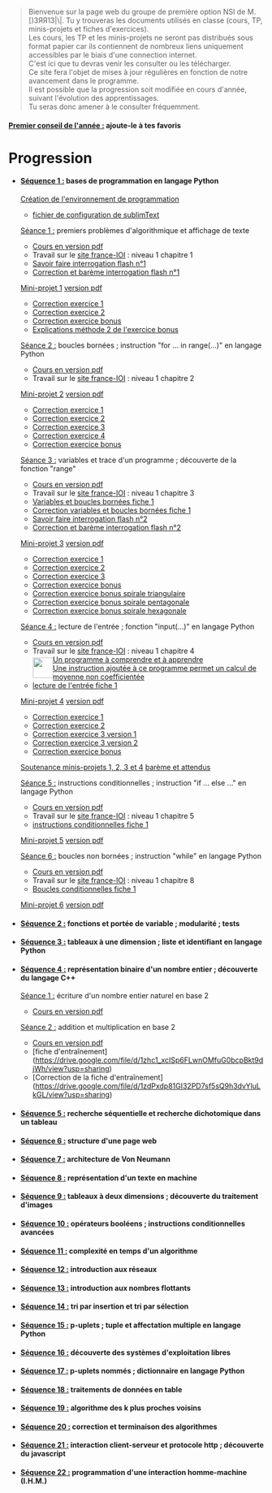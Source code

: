 > Bienvenue sur la page web du groupe de première option NSI de M. [)3ЯЯ13|\\|.
> Tu y trouveras les documents utilisés en classe (cours, TP, minis-projets et fiches d'exercices).  
> Les cours, les TP et les minis-projets ne seront pas distribués sous format papier car ils contiennent de nombreux liens uniquement accessibles par le biais d'une connection internet.  
> C'est ici que tu devras venir les consulter ou les télécharger.  
> Ce site fera l'objet de mises à jour régulières en fonction de notre avancement dans le programme.  
> Il est possible que la progression soit modifiée en cours d'année, suivant l'évolution des apprentissages.  
> Tu seras donc amener à le consulter fréquemment.
  
#### <ins>Premier conseil de l'année :</ins> ajoute-le à tes favoris

# Progression

* #### <ins>Séquence 1 :</ins> bases de programmation en langage Python

    [Création de l'environnement de programmation](https://drive.google.com/file/d/1B4ouV-KZn0yZ6UfIqkVKzYnl--0Cr4Uo/view?usp=sharing)
    * [fichier de configuration de sublimText](https://drive.google.com/file/d/18qp3-mLbpiaVLa2xjkWb0vZYdxbORPE0/view?usp=sharing)

    <ins>Séance 1 :</ins> premiers problèmes d'algorithmique et affichage de texte
    
    * [Cours en version pdf](https://drive.google.com/file/d/159VH6SermMfvKZ_Ltf9yluzVYapUzZnT/view?usp=sharing)  
    * Travail sur le [site france-IOI](http://www.france-ioi.org/) : niveau 1 chapitre 1  
    * [Savoir faire interrogation flash n°1](https://drive.google.com/file/d/18Akan7jfOF6zDFbeQgq46lapQVAux1CJ/view?usp=sharing)
    * [Correction et barème interrogation flash n°1](https://drive.google.com/file/d/1C0MbS8xNOovSd5NbwDUcJi_blw_3cwuo/view?usp=sharing)
    
    <ins>Mini-projet 1</ins> [version pdf](https://drive.google.com/file/d/1CF3xnpZLS4-tBMU_Z79t0j4XE4xt5Dvm/view?usp=sharing)
    * [Correction exercice 1](https://drive.google.com/file/d/18S36kLOo36bmJgRHIhul20JVOxPoZII6/view?usp=sharing)
    * [Correction exercice 2](https://drive.google.com/file/d/1ujmorYdNs9w9VnAV0tL_746rtw432KbI/view?usp=sharing)
    * [Correction exercice bonus](https://drive.google.com/file/d/1sah2dfgiNmBXwHJrp8SyzFGFMkzff2eL/view?usp=sharing)
    * [Explications méthode 2 de l'exercice bonus](https://drive.google.com/file/d/1kZLx0fJuDtOmSPuNdADBW6M5xHvjdI5b/view?usp=sharing)
    
    <ins>Séance 2 :</ins> boucles bornées ; instruction "for ... in range(...)" en langage Python
    
    * [Cours en version pdf](https://drive.google.com/file/d/1gsrC7dh2orMhyaWrJjEkN0dndyX3j2In/view?usp=sharing)  
    * Travail sur le [site france-IOI](http://www.france-ioi.org/) : niveau 1 chapitre 2  
    
    <ins>Mini-projet 2</ins> [version pdf](https://drive.google.com/file/d/1hIQ8zQ9-wGyD4ZQlYU3oTYMZsAtiUmo6/view?usp=sharing)
    * [Correction exercice 1](https://drive.google.com/file/d/1He9FtmPVe6YVuBysf-UTGDDdaOnKO9z1/view?usp=sharing)
    * [Correction exercice 2](https://drive.google.com/file/d/1k62PPFQqVOBc4S5C0so788QGGow9LzBe/view?usp=sharing)
    * [Correction exercice 3](https://drive.google.com/file/d/1Q4RUGZ6RL9OD7WTsi2BDov5OOLnuhMqt/view?usp=sharing)
    * [Correction exercice 4](https://drive.google.com/file/d/1i_amEL_cmcvAmGMSJTTCEkpEEYbPPTDN/view?usp=sharing)
    * [Correction exercice bonus](https://drive.google.com/file/d/1_VXaQ1XgiKubuLat4xGWNz-7jDzjdM_f/view?usp=sharing)
      
    <ins>Séance 3 :</ins> variables et trace d'un programme ; découverte de la fonction "range"
    
    * [Cours en version pdf](https://drive.google.com/file/d/144VIk7qDw8QASHqXfgcjyW9UDWQ8xbB_/view?usp=sharing)  
    * Travail sur le [site france-IOI](http://www.france-ioi.org/) : niveau 1 chapitre 3 
    * [Variables et boucles bornées fiche 1](https://drive.google.com/file/d/1F0bp2gxzl0CRJDnHRcD9RgxWDJkRa85h/view?usp=sharing)   
    * [Correction variables et boucles bornées fiche 1](https://drive.google.com/file/d/1bPEzjcpSS-ZQhSMJ-XC53h-OlbXffcET/view?usp=sharing)
    * [Savoir faire interrogation flash n°2](https://drive.google.com/file/d/1dI8fvlPmsbaaWV9P-LcycNqlwEWb9RzM/view?usp=sharing)
    * [Correction et barème interrogation flash n°2](https://drive.google.com/file/d/1djgqYev7oGXBp5mF9SACRXsPnLGeZZtk/view?usp=sharing)
    
    <ins>Mini-projet 3</ins> [version pdf](https://drive.google.com/file/d/14dHlKJXaRlpbLr4DXlv7Qby2xcj7cmyU/view?usp=sharing)
    * [Correction exercice 1](https://drive.google.com/file/d/1-PuLIMNwP-ObLr-A0vMN0WTf0gAs_-sp/view?usp=sharing)
    * [Correction exercice 2](https://drive.google.com/file/d/1-UEvuM6F0vyyBB7FvaYJI5CSCtMrIIVG/view?usp=sharing)
    * [Correction exercice 3](https://drive.google.com/file/d/1-VmfRPbaoYKeD7lkVJFKrWoURqnTx1uG/view?usp=sharing)
    * [Correction exercice bonus](https://drive.google.com/file/d/1-WEySzFFM5a6IX-bVKie87cnJYnoIOAV/view?usp=sharing)
    * [Correction exercice bonus spirale triangulaire](https://drive.google.com/file/d/1-WaQecDVO2OJy7NB0qUEgvvQpXiFDfRO/view?usp=sharing)
    * [Correction exercice bonus spirale pentagonale](https://drive.google.com/file/d/1-d_AsVlLEMD-_a6tksbeSARFHB2aKusf/view?usp=sharing)
    * [Correction exercice bonus spirale hexagonale](https://drive.google.com/file/d/1-kr1DpSpBnZLo1mNznZkAhaTEdScnvN5/view?usp=sharing)
    
    <ins>Séance 4 :</ins> lecture de l'entrée ; fonction "input(...)" en langage Python
    
    * [Cours en version pdf](https://drive.google.com/file/d/15ZaM_MRG8d_vDRYgVvi8Oajp8sPxZUPX/view?usp=sharing)  
    * Travail sur le [site france-IOI](http://www.france-ioi.org/) : niveau 1 chapitre 4  
      <div style="display:flex;align-items:center;">
        <img src="https://upload.wikimedia.org/wikipedia/commons/f/f7/Nuvola_apps_important.svg" style="width:40px;height:40px;vertical-align:middle;" />
        <span>
          <a href = "https://www.youtube.com/watch?v=crTczHyvLa0" target = "_blank" >Un programme à comprendre et à apprendre</a><br>
          <a href = "https://drive.google.com/file/d/1d6ZQGKEiLLz9I6N_2aOZ73zUsqF__HoG/view?usp=sharing" target = "_blank" >Une instruction ajoutée à ce programme permet un calcul de moyenne non coefficientée</a>
        </span>
      </div>
    * [lecture de l'entrée fiche 1](https://drive.google.com/file/d/1cr2uJYdEfmgBuRxg0Eo-luSDCzCumayv/view?usp=sharing)
    
    <ins>Mini-projet 4</ins> [version pdf](https://drive.google.com/file/d/16dJ2GnHviVN_rqFD9rj8r81oBam03ToU/view?usp=sharing)
    * [Correction exercice 1](https://drive.google.com/file/d/16jjobkuJsTfJcw5RahP4dYGe13SlOZ87/view?usp=sharing)
    * [Correction exercice 2](https://drive.google.com/file/d/16gTP5DT2TsaOQT9pqqLYpmqSyKvdU5Vu/view?usp=sharing)
    * [Correction exercice 3 version 1](https://drive.google.com/file/d/16fwvwWQyYErWyGp3xVSHqiIjmWoB-8dB/view?usp=sharing)
    * [Correction exercice 3 version 2](https://drive.google.com/file/d/16ds7h6A5tSb0QvNQjSDV2iSQ8f7tetMS/view?usp=sharing)
    * [Correction exercice bonus](https://drive.google.com/file/d/16bGZTfxRi6YsndKRl-FILjiAQZxJYAaU/view?usp=sharing)
 
    <ins>Soutenance minis-projets 1, 2, 3 et 4</ins> [barème et attendus](https://drive.google.com/file/d/1dRq5N2BAIRjbEl609KB8iTj3fhbjBBig/view?usp=sharing)
    
    <ins>Séance 5 :</ins> instructions conditionnelles ; instruction "if ... else ..." en langage Python  
    
    * [Cours en version pdf](https://drive.google.com/file/d/1DFkSlsgtLzjEC89zxtJrT0ivn97DFvhn/view?usp=sharing)
    * Travail sur le [site france-IOI](http://www.france-ioi.org/) : niveau 1 chapitre 5
    * [instructions conditionnelles fiche 1](https://drive.google.com/file/d/1e3rPJ2giuOnF5839yvHSEhH6iBeo9PHO/view?usp=sharing)

  <ins>Mini-projet 5</ins> [version pdf](https://drive.google.com/file/d/1rVApODlwhQeqhY81pMDj-lu1443W9BoG/view?usp=sharing)
    
    <ins>Séance 6 :</ins> boucles non bornées ; instruction "while" en langage Python 
    
    * [Cours en version pdf](https://drive.google.com/file/d/1gQmnXfbdaarbmLuM4juk20wpfiLC81l0/view?usp=sharing)  
    * Travail sur le [site france-IOI](http://www.france-ioi.org/) : niveau 1 chapitre 8
    * [Boucles conditionnelles fiche 1](https://drive.google.com/file/d/1smY_9ILbmOJusvJw2LTRrbKZL3zhKYp-/view?usp=sharing)

   <ins>Mini-projet 6</ins> [version pdf](https://drive.google.com/file/d/1tW4H19SrGTPpxqs50XX-eY65lUt_tk-m/view?usp=sharing)

* #### <ins>Séquence 2 :</ins> fonctions et portée de variable ; modularité ; tests  

 


* #### <ins>Séquence 3 :</ins> tableaux à une dimension ; liste et identifiant en langage Python

* #### <ins>Séquence 4 :</ins> représentation binaire d'un nombre entier ; découverte du langage C++

    <ins>Séance 1 :</ins> écriture d'un nombre entier naturel en base 2
    
    * [Cours en version pdf](https://drive.google.com/file/d/1wXwQs6xcJdRCYqYt7S6bI2h9bL1MwoWb/view?usp=sharing)
    
    <ins>Séance 2 :</ins> addition et multiplication en base 2
    
    * [Cours en version pdf](https://drive.google.com/file/d/1xG91tV_NTcExyIM-hk_vrKxJtYRc25Zx/view?usp=sharing)
    * [fiche d'entraînement] (https://drive.google.com/file/d/1zhc1_xcISp6FLwnOMfuG0bcpBkt9djWh/view?usp=sharing)
    * [Correction de la fiche d'entraînement] (https://drive.google.com/file/d/1zdPxdp81GI32PD7sf5sQ9h3dvYluLkGL/view?usp=sharing)
   

* #### <ins>Séquence 5 :</ins> recherche séquentielle et recherche dichotomique dans un tableau

* #### <ins>Séquence 6 :</ins> structure d'une page web

* #### <ins>Séquence 7 :</ins> architecture de Von Neumann

* #### <ins>Séquence 8 :</ins> représentation d'un texte en machine

* #### <ins>Séquence 9 :</ins> tableaux à deux dimensions ; découverte du traitement d'images

* #### <ins>Séquence 10 :</ins> opérateurs booléens ; instructions conditionnelles avancées

* #### <ins>Séquence 11 :</ins> complexité en temps d'un algorithme

* #### <ins>Séquence 12 :</ins> introduction aux réseaux

* #### <ins>Séquence 13 :</ins> introduction aux nombres flottants

* #### <ins>Séquence 14 :</ins> tri par insertion et tri par sélection

* #### <ins>Séquence 15 :</ins> p-uplets ; tuple et affectation multiple en langage Python

* #### <ins>Séquence 16 :</ins> découverte des systèmes d'exploitation libres

* #### <ins>Séquence 17 :</ins> p-uplets nommés ; dictionnaire en langage Python

* #### <ins>Séquence 18 :</ins> traitements de données en table

* #### <ins>Séquence 19 :</ins> algorithme des k plus proches voisins

* #### <ins>Séquence 20 :</ins> correction et terminaison des algorithmes

* #### <ins>Séquence 21 :</ins> interaction client-serveur et protocole http ; découverte du javascript

* #### <ins>Séquence 22 :</ins> programmation d'une interaction homme-machine (I.H.M.)
